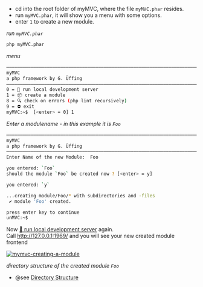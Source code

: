 <!--[:Getting Started]-->

- cd into the root folder of myMVC, where the file `myMVC.phar` resides.
- run `myMVC.phar`, it will show you a menu with some options.
- enter `1` to create a new module.

_run `myMVC.phar`_  
~~~bash
php myMVC.phar
~~~

_menu_  
~~~bash
––––––––––––––––––––––––––––––––––––––––––––––––––––––––––––––––––––––––––––––––
myMVC
a php framework by G. Üffing
––––––––––––––––––––––––––––––––––––––––––––––––––––––––––––––––––––––––––––––––
0 = 🏁 run local development server
1 = 📦 create a module
8 = 🔍 check on errors (php lint recursively)
9 = ⛔ exit
myMVC:~$  [<enter> = 0] 1
~~~

_Enter a modulename - in this example it is `Foo`_  
~~~bash
––––––––––––––––––––––––––––––––––––––––––––––––––––––––––––––––––––––––––––––––
myMVC
a php framework by G. Üffing
––––––––––––––––––––––––––––––––––––––––––––––––––––––––––––––––––––––––––––––––
Enter Name of the new Module:  Foo

you entered: `Foo`
should the module `Foo` be created now ? [<enter> = y]

you entered: `y`

...creating module/Foo/* with subdirectories and -files
 ✔ module 'Foo' created.

press enter key to continue
unMVC:~$  
~~~

Now [🏁 run local development server](/installation/#Run_myMVC) again.  
Call http://127.0.0.1:1969/ and you will see your new created module frontend

<a href="https://mymvc.ueffing.net/@image/getting-started/mymvc-creating-a-module/png/@size/" data-lightbox="gallery"><img class="figure-img img-fluid" src="https://mymvc.ueffing.net/@image/getting-started/mymvc-creating-a-module/png/@size/600/" title="mymvc-creating-a-module"></a><div style="clear:both;"></div>

_directory structure of the created module `Foo`_  
- @see [Directory Structure](/directory-structure/)